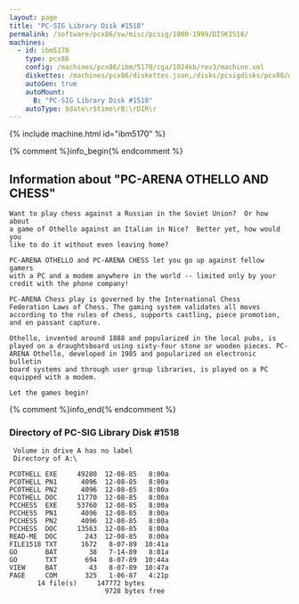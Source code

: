```yaml
---
layout: page
title: "PC-SIG Library Disk #1518"
permalink: /software/pcx86/sw/misc/pcsig/1000-1999/DISK1518/
machines:
  - id: ibm5170
    type: pcx86
    config: /machines/pcx86/ibm/5170/cga/1024kb/rev3/machine.xml
    diskettes: /machines/pcx86/diskettes.json,/disks/pcsigdisks/pcx86/diskettes.json
    autoGen: true
    autoMount:
      B: "PC-SIG Library Disk #1518"
    autoType: $date\r$time\rB:\rDIR\r
---
```


{% include machine.html id="ibm5170" %}

{% comment %}info_begin{% endcomment %}

## Information about "PC-ARENA OTHELLO AND CHESS"

    Want to play chess against a Russian in the Soviet Union?  Or how about
    a game of Othello against an Italian in Nice?  Better yet, how would you
    like to do it without even leaving home?
    
    PC-ARENA OTHELLO and PC-ARENA CHESS let you go up against fellow gamers
    with a PC and a modem anywhere in the world -- limited only by your
    credit with the phone company!
    
    PC-ARENA Chess play is governed by the International Chess
    Federation Laws of Chess. The gaming system validates all moves
    according to the rules of chess, supports castling, piece promotion,
    and en passant capture.
    
    Othello, invented around 1888 and popularized in the local pubs, is
    played on a draughtsboard using sixty-four stone or wooden pieces. PC-
    ARENA Othello, developed in 1985 and popularized on electronic bulletin
    board systems and through user group libraries, is played on a PC
    equipped with a modem.
    
    Let the games begin!
{% comment %}info_end{% endcomment %}


### Directory of PC-SIG Library Disk #1518

     Volume in drive A has no label
     Directory of A:\

    PCOTHELL EXE     49280  12-08-85   8:00a
    PCOTHELL PN1      4096  12-08-85   8:00a
    PCOTHELL PN2      4096  12-08-85   8:00a
    PCOTHELL DOC     11770  12-08-85   8:00a
    PCCHESS  EXE     53760  12-08-85   8:00a
    PCCHESS  PN1      4096  12-08-85   8:00a
    PCCHESS  PN2      4096  12-08-85   8:00a
    PCCHESS  DOC     13563  12-08-85   8:00a
    READ-ME  DOC       243  12-08-85   8:00a
    FILE1518 TXT      1672   8-07-89  10:41a
    GO       BAT        38   7-14-89   8:01a
    GO       TXT       694   8-07-89  10:44a
    VIEW     BAT        43   8-07-89  10:47a
    PAGE     COM       325   1-06-87   4:21p
           14 file(s)     147772 bytes
                            9728 bytes free
